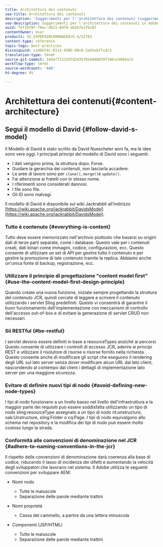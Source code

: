 ```yaml
---
title: Architettura dei contenuti
seo-title: Architettura dei contenuti
description: 'Suggerimenti per l''architettura dei contenuti (suggerimenti: tutto è contenuto)'
seo-description: Suggerimenti per l’architettura dei contenuti in Adobe Experience Manager (AEM). (hint - tutto è contenuto)
uuid: fef2bf0f-70ec-4621-8479-a62b7e1fbc07
contentOwner: User
products: SG_EXPERIENCEMANAGER/6.4/SITES
content-type: reference
topic-tags: best-practices
discoiquuid: ca46b74c-6114-458b-98c0-2a93abffcdc3
translation-type: tm+mt
source-git-commit: 14daff213297d2435765dd46039f346ce3868ac5
workflow-type: tm+mt
source-wordcount: '448'
ht-degree: 0%

---
```



# Architettura dei contenuti{#content-architecture}

## Segui il modello di David {#follow-david-s-model}

Il Modello di David è stato scritto da David Nuescheler anni fa, ma le idee sono vere oggi. I principali principi del modello di David sono i seguenti:

* I dati vengono prima, la struttura dopo. Forse.
* Guidare la gerarchia dei contenuti, non lasciarla accadere.
* Le aree di lavoro sono per `clone()`, `merge()`e `update()`.
* Fai attenzione ai fratelli con lo stesso nome.
* I riferimenti sono considerati dannosi.
* I file sono file.
* Gli ID sono malvagi.

Il modello di David è disponibile sul wiki Jackrabbit all’indirizzo [https://wiki.apache.org/jackrabbit/DavidsModel](https://wiki.apache.org/jackrabbit/DavidsModel).

### Tutto è contenuto {#everything-is-content}

Tutto deve essere memorizzato nell&#39;archivio piuttosto che basarsi su origini dati di terze parti separate, come i database. Questo vale per i contenuti creati, dati binari come immagini, codice, configurazioni, ecc. Questo consente di utilizzare un set di API per gestire tutto il contenuto e per gestire la promozione di tale contenuto tramite la replica. Abbiamo anche un&#39;unica fonte di backup, registrazione, ecc.

### Utilizzare il principio di progettazione &quot;content model first&quot; {#use-the-content-model-first-design-principle}

Quando create una nuova funzione, iniziate sempre progettando la struttura del contenuto JCR, quindi cercate di leggere e scrivere il contenuto utilizzando i servlet Sling predefiniti. Questo vi consentirà di garantire il buon funzionamento dell&#39;implementazione con meccanismi di controllo dell&#39;accesso out-of-box e di evitare la generazione di servlet CRUD non necessari.

### Sii RESTful {#be-restful}

I servlet devono essere definiti in base a resourceTypes anziché ai percorsi. Questo consente di utilizzare i controlli di accesso JCR, aderire ai principi REST e utilizzare il risolutore di risorse e risorse fornito nella richiesta. Questo consente anche di modificare gli script che eseguono il rendering degli URL sul lato server senza dover modificare alcun URL dal lato client, nascondendo al contempo dal client i dettagli di implementazione lato server per una maggiore sicurezza.

### Evitare di definire nuovi tipi di nodo {#avoid-defining-new-node-types}

I tipi di nodo funzionano a un livello basso nel livello dell&#39;infrastruttura e la maggior parte dei requisiti può essere soddisfatta utilizzando un tipo di nodo sling:resourceType assegnato a un tipo di nodo nt:unstructure, oak:Unstructure, sling:Folder o cq:Page. I tipi di nodo equivalgono allo schema nel repository e la modifica dei tipi di nodo può essere molto costoso lungo la strada.

### Conformità alle convenzioni di denominazione nel JCR {#adhere-to-naming-conventions-in-the-jcr}

Il rispetto delle convenzioni di denominazione darà coerenza alla base di codice, riducendo il tasso di incidenza dei difetti e aumentando la velocità degli sviluppatori che lavorano nel sistema. Il Adobe utilizza le seguenti convenzioni per sviluppare AEM:

* Nomi nodo

   * Tutte le maiuscole
   * Separazione delle parole mediante trattini

* Nomi proprietà

   * Cassa del cammello, a partire da una lettera minuscola

* Componenti (JSP/HTML)

   * Tutte le maiuscole
   * Separazione delle parole mediante trattini

